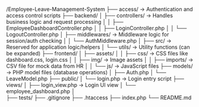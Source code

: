 /Employee-Leave-Management-System
├── access/                      → Authentication and access control scripts
├── backend/
│   ├── controllers/            → Handles business logic and request processing
│   │   ├── EmployeeDashboardController.php
│   │   ├── LoginController.php
│   │   └── LogoutController.php
│   ├── middlewares/           → Middleware logic for session/auth checking
│   │   └── AuthMiddleware.php
│   ├── src/                    → Reserved for application logic/helpers
│   └── utils/                  → Utility functions (can be expanded)
├── frontend/
│   ├── assets/
│   │   ├── css/               → CSS files like dashboard.css, login.css
│   │   ├── img/               → Image assets
│   │   ├── imports/           → CSV file for mock data from HR
│   │   └── js/                → JavaScript files
├── models/                     → PHP model files (database operations)
│   ├── Auth.php
│   └── LeaveModel.php
├── public/
│   └── login.php              → Login entry script
├── views/
│   ├── login_view.php         → Login UI view
│   └── employee_dashboard.php
│      
├── tests/ 
├── .gitignore
├── .htaccess
├── index.php
└── README.md